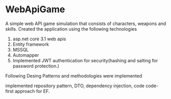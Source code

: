 # WebApiGame
A simple web API game simulation that consists of characters, weapons and skills.
Created the application using the following technologies
1. asp.net core 3.1 web apis
2. Entity framework
3. MSSQL
4. Automapper
5. Implemented JWT authentication for security(hashing and salting for password protection.)

Following Desing Patterns and methodologies were implemented

implemented repository pattern, DTO, dependency injection, code code-first approach for EF.
